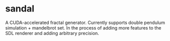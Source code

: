 # sandal
A CUDA-accelerated fractal generator. Currently supports double pendulum simulation + mandelbrot set. In the process of adding more features to the SDL renderer and adding arbitrary precision.
